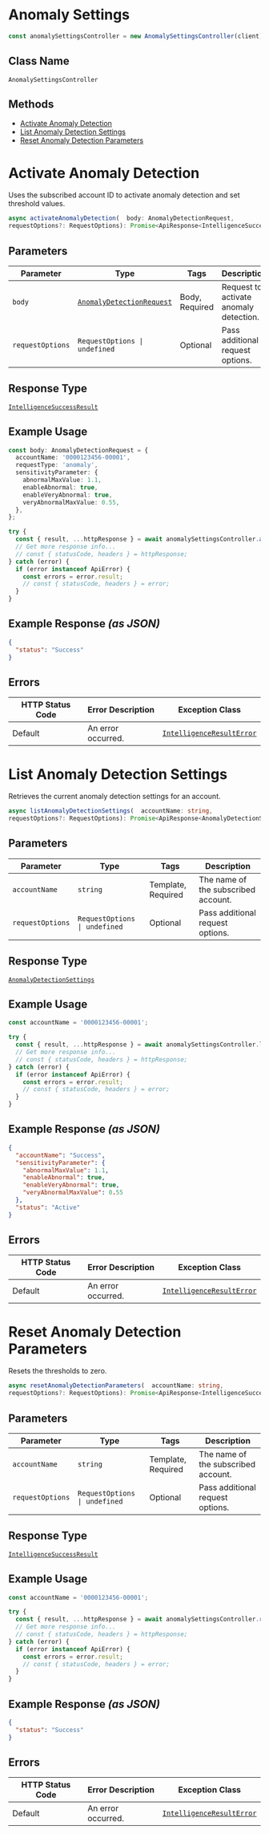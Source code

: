 # Anomaly Settings

```ts
const anomalySettingsController = new AnomalySettingsController(client);
```

## Class Name

`AnomalySettingsController`

## Methods

* [Activate Anomaly Detection](../../doc/controllers/anomaly-settings.md#activate-anomaly-detection)
* [List Anomaly Detection Settings](../../doc/controllers/anomaly-settings.md#list-anomaly-detection-settings)
* [Reset Anomaly Detection Parameters](../../doc/controllers/anomaly-settings.md#reset-anomaly-detection-parameters)


# Activate Anomaly Detection

Uses the subscribed account ID to activate anomaly detection and set threshold values.

```ts
async activateAnomalyDetection(  body: AnomalyDetectionRequest,
requestOptions?: RequestOptions): Promise<ApiResponse<IntelligenceSuccessResult>>
```

## Parameters

| Parameter | Type | Tags | Description |
|  --- | --- | --- | --- |
| `body` | [`AnomalyDetectionRequest`](../../doc/models/anomaly-detection-request.md) | Body, Required | Request to activate anomaly detection. |
| `requestOptions` | `RequestOptions \| undefined` | Optional | Pass additional request options. |

## Response Type

[`IntelligenceSuccessResult`](../../doc/models/intelligence-success-result.md)

## Example Usage

```ts
const body: AnomalyDetectionRequest = {
  accountName: '0000123456-00001',
  requestType: 'anomaly',
  sensitivityParameter: {
    abnormalMaxValue: 1.1,
    enableAbnormal: true,
    enableVeryAbnormal: true,
    veryAbnormalMaxValue: 0.55,
  },
};

try {
  const { result, ...httpResponse } = await anomalySettingsController.activateAnomalyDetection(body);
  // Get more response info...
  // const { statusCode, headers } = httpResponse;
} catch (error) {
  if (error instanceof ApiError) {
    const errors = error.result;
    // const { statusCode, headers } = error;
  }
}
```

## Example Response *(as JSON)*

```json
{
  "status": "Success"
}
```

## Errors

| HTTP Status Code | Error Description | Exception Class |
|  --- | --- | --- |
| Default | An error occurred. | [`IntelligenceResultError`](../../doc/models/intelligence-result-error.md) |


# List Anomaly Detection Settings

Retrieves the current anomaly detection settings for an account.

```ts
async listAnomalyDetectionSettings(  accountName: string,
requestOptions?: RequestOptions): Promise<ApiResponse<AnomalyDetectionSettings>>
```

## Parameters

| Parameter | Type | Tags | Description |
|  --- | --- | --- | --- |
| `accountName` | `string` | Template, Required | The name of the subscribed account. |
| `requestOptions` | `RequestOptions \| undefined` | Optional | Pass additional request options. |

## Response Type

[`AnomalyDetectionSettings`](../../doc/models/anomaly-detection-settings.md)

## Example Usage

```ts
const accountName = '0000123456-00001';

try {
  const { result, ...httpResponse } = await anomalySettingsController.listAnomalyDetectionSettings(accountName);
  // Get more response info...
  // const { statusCode, headers } = httpResponse;
} catch (error) {
  if (error instanceof ApiError) {
    const errors = error.result;
    // const { statusCode, headers } = error;
  }
}
```

## Example Response *(as JSON)*

```json
{
  "accountName": "Success",
  "sensitivityParameter": {
    "abnormalMaxValue": 1.1,
    "enableAbnormal": true,
    "enableVeryAbnormal": true,
    "veryAbnormalMaxValue": 0.55
  },
  "status": "Active"
}
```

## Errors

| HTTP Status Code | Error Description | Exception Class |
|  --- | --- | --- |
| Default | An error occurred. | [`IntelligenceResultError`](../../doc/models/intelligence-result-error.md) |


# Reset Anomaly Detection Parameters

Resets the thresholds to zero.

```ts
async resetAnomalyDetectionParameters(  accountName: string,
requestOptions?: RequestOptions): Promise<ApiResponse<IntelligenceSuccessResult>>
```

## Parameters

| Parameter | Type | Tags | Description |
|  --- | --- | --- | --- |
| `accountName` | `string` | Template, Required | The name of the subscribed account. |
| `requestOptions` | `RequestOptions \| undefined` | Optional | Pass additional request options. |

## Response Type

[`IntelligenceSuccessResult`](../../doc/models/intelligence-success-result.md)

## Example Usage

```ts
const accountName = '0000123456-00001';

try {
  const { result, ...httpResponse } = await anomalySettingsController.resetAnomalyDetectionParameters(accountName);
  // Get more response info...
  // const { statusCode, headers } = httpResponse;
} catch (error) {
  if (error instanceof ApiError) {
    const errors = error.result;
    // const { statusCode, headers } = error;
  }
}
```

## Example Response *(as JSON)*

```json
{
  "status": "Success"
}
```

## Errors

| HTTP Status Code | Error Description | Exception Class |
|  --- | --- | --- |
| Default | An error occurred. | [`IntelligenceResultError`](../../doc/models/intelligence-result-error.md) |

